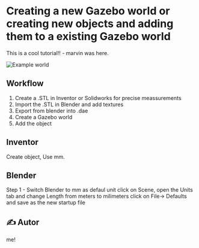 #  Creating a new Gazebo world or creating new objects and adding them to a existing Gazebo world

This is a cool tutorial!! - marvin was here.

![Example world](./images/preview.png) <!-- cool picture of a fancy gazebo world -->

##  Workflow

1.  Create a .STL in Inventor or Solidworks for precise meassurements  
2.  Import the .STL in Blender and add textures
3.  Export from blender into .dae 
4.  Create a Gazebo world 
5.  Add the object 

##  Inventor
Create object,
Use mm.

##  Blender

Step 1 - Switch Blender to mm as defaul unit
     click on Scene, open the Units tab and change Length from meters to milimeters
     click on File-> Defaults and save as the new startup file

## ✍️ Autor

me!

